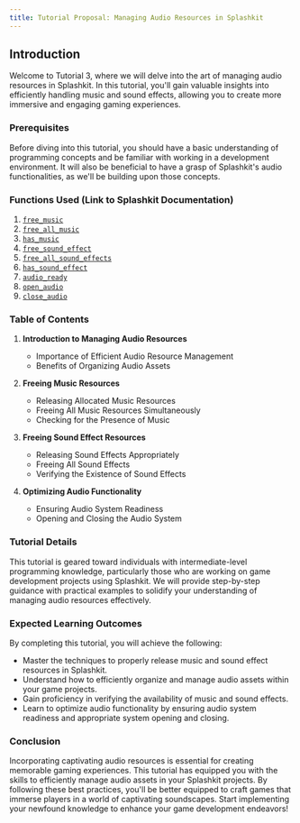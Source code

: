 ```yaml
---
title: Tutorial Proposal: Managing Audio Resources in Splashkit
---
```


## Introduction

Welcome to Tutorial 3, where we will delve into the art of managing audio resources in Splashkit. In
this tutorial, you'll gain valuable insights into efficiently handling music and sound effects,
allowing you to create more immersive and engaging gaming experiences.

### Prerequisites

Before diving into this tutorial, you should have a basic understanding of programming concepts and
be familiar with working in a development environment. It will also be beneficial to have a grasp of
Splashkit's audio functionalities, as we'll be building upon those concepts.

### Functions Used (Link to Splashkit Documentation)

1. [`free_music`](https://splashkit.io/api/audio/#free-music)
2. [`free_all_music`](https://splashkit.io/api/audio/#free-all-music)
3. [`has_music`](https://splashkit.io/api/audio/#has-music)
4. [`free_sound_effect`](https://splashkit.io/api/audio/#free-sound-effect)
5. [`free_all_sound_effects`](https://splashkit.io/api/audio/#free-all-sound-effects)
6. [`has_sound_effect`](https://splashkit.io/api/audio/#has-sound-effect)
7. [`audio_ready`](https://splashkit.io/api/audio/#audio-ready)
8. [`open_audio`](https://splashkit.io/api/audio/#open-audio)
9. [`close_audio`](https://splashkit.io/api/audio/#close-audio)

### Table of Contents

1. **Introduction to Managing Audio Resources**

   - Importance of Efficient Audio Resource Management
   - Benefits of Organizing Audio Assets

2. **Freeing Music Resources**

   - Releasing Allocated Music Resources
   - Freeing All Music Resources Simultaneously
   - Checking for the Presence of Music

3. **Freeing Sound Effect Resources**

   - Releasing Sound Effects Appropriately
   - Freeing All Sound Effects
   - Verifying the Existence of Sound Effects

4. **Optimizing Audio Functionality**
   - Ensuring Audio System Readiness
   - Opening and Closing the Audio System

### Tutorial Details

This tutorial is geared toward individuals with intermediate-level programming knowledge,
particularly those who are working on game development projects using Splashkit. We will provide
step-by-step guidance with practical examples to solidify your understanding of managing audio
resources effectively.

### Expected Learning Outcomes

By completing this tutorial, you will achieve the following:

- Master the techniques to properly release music and sound effect resources in Splashkit.
- Understand how to efficiently organize and manage audio assets within your game projects.
- Gain proficiency in verifying the availability of music and sound effects.
- Learn to optimize audio functionality by ensuring audio system readiness and appropriate system
  opening and closing.

### Conclusion

Incorporating captivating audio resources is essential for creating memorable gaming experiences.
This tutorial has equipped you with the skills to efficiently manage audio assets in your Splashkit
projects. By following these best practices, you'll be better equipped to craft games that immerse
players in a world of captivating soundscapes. Start implementing your newfound knowledge to enhance
your game development endeavors!
